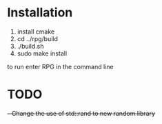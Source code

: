 # Installation

1. install cmake
2. cd ../rpg/build
3. ./build.sh
4. sudo make install

to run enter RPG in the command line

# TODO

 ~~- Change the use of std::rand to new random library~~
